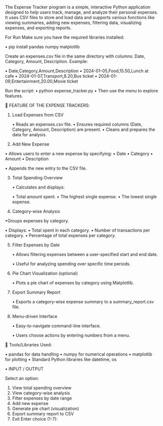 The Expense Tracker program is a simple, interactive Python application designed to help users track, manage, and analyze their personal expenses.
It uses CSV files to store and load data and supports various functions like viewing summaries, adding new expenses, filtering data, visualizing expenses, and exporting reports.

For Run 
Make sure you have the required libraries installed:

  • pip install pandas numpy matplotlib

Create an expenses.csv file in the same directory with columns: Date, Category, Amount, Description. Example:

  • Date,Category,Amount,Description
  • 2024-01-05,Food,15.50,Lunch at cafe
  • 2024-01-07,Transport,8.20,Bus ticket
  • 2024-01-09,Entertainment,20.00,Movie ticket

Run the script:
   • python expense_tracker.py
   • Then use the menu to explore features.

🔧 FEATURE OF THE EXPENSE TRACKERS:

1. Load Expenses from CSV

      • Reads an expenses.csv file.
      • Ensures required columns (Date, Category, Amount, Description) are present.
      • Cleans and prepares the data for analysis.

2. Add New Expense

• Allows users to enter a new expense by specifying:
             • Date
             • Category
             • Amount
             • Description
             
• Appends the new entry to the CSV file.


3. Total Spending Overview

   • Calculates and displays:

      • Total amount spent.
      • The highest single expense.
      • The lowest single expense.

   
 4. Category-wise Analysis

 •Groups expenses by category.

   • Displays:
      • Total spent in each category.
      • Number of transactions per category.
      • Percentage of total expenses per category.


5. Filter Expenses by Date

    • Allows filtering expenses between a user-specified start and end date.

    • Useful for analyzing spending over specific time periods.

6. Pie Chart Visualization (optional)

      • Plots a pie chart of expenses by category using Matplotlib.

7. Export Summary Report

      • Exports a category-wise expense summary to a summary_report.csv file.

8. Menu-driven Interface

    • Easy-to-navigate command-line interface.

    • Users choose actions by entering numbers from a menu.

🧰 Tools/Libraries Used:

• pandas for data handling
• numpy for numerical operations
• matplotlib for plotting
• Standard Python libraries like datetime, os


• INPUT / OUTPUT

Select an option:
1. View total spending overview      
2. View category-wise analysis       
3. Filter expenses by date range     
4. Add new expense
5. Generate pie chart (visualization)
6. Export summary report to CSV      
7. Exit
Enter choice (1-7): 
